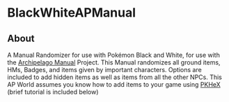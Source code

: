 # BlackWhiteAPManual
## About
A Manual Randomizer for use with Pokémon Black and White, for use with the [Archipelago Manual](https://github.com/ManualForArchipelago) Project. This Manual randomizes all ground items, HMs, Badges, and items given by important characters. Options are included to add hidden items as well as items from all the other NPCs.
This AP World assumes you know how to add items to your game using [PKHeX](https://github.com/kwsch/PKHeX) (brief tutorial is included below)

